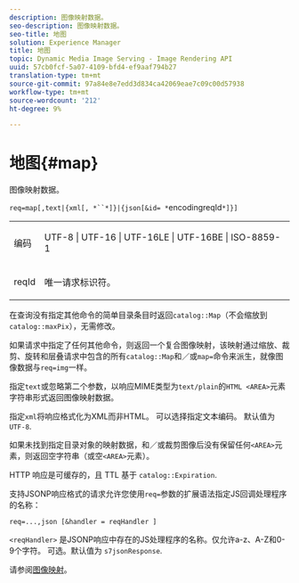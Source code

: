 ```yaml
---
description: 图像映射数据。
seo-description: 图像映射数据。
seo-title: 地图
solution: Experience Manager
title: 地图
topic: Dynamic Media Image Serving - Image Rendering API
uuid: 57cb0fcf-5a07-4109-bfd4-ef9aaf794b27
translation-type: tm+mt
source-git-commit: 97a84e8e7edd3d834ca42069eae7c09c00d57938
workflow-type: tm+mt
source-wordcount: '212'
ht-degree: 9%

---
```



# 地图{#map}

图像映射数据。

`req=map[,text|{xml[, *``*]}|{json[&id= *`encodingreqId`*]}]`

<table id="simpletable_10F2152FDF33411491FBBAFD173CA5ED"> 
 <tr class="strow"> 
  <td class="stentry"> <p><span class="codeph"><span class="varname"> 编码</span></span> </p> </td> 
  <td class="stentry"> <p><span class="codeph"> UTF-8 | UTF-16 | UTF-16LE | UTF-16BE | ISO-8859-1</span> </p></td> 
 </tr> 
 <tr class="strow"> 
  <td class="stentry"> <p><span class="codeph"><span class="varname"> reqId</span></span> </p></td> 
  <td class="stentry"> <p>唯一请求标识符。 </p></td> 
 </tr> 
</table>

在查询没有指定其他命令的简单目录条目时返回`catalog::Map`（不会缩放到`catalog::maxPix`），无需修改。

如果请求中指定了任何其他命令，则返回一个复合图像映射，该映射通过缩放、裁剪、旋转和层叠请求中包含的所有`catalog::Map`和／或`map=`命令来派生，就像图像数据与`req=img`一样。

指定`text`或忽略第二个参数，以响应MIME类型为`text/plain`的`HTML <AREA>`元素字符串形式返回图像映射数据。

指定`xml`将响应格式化为XML而非HTML。 可以选择指定文本编码。 默认值为 `UTF-8`.

如果未找到指定目录对象的映射数据，和／或裁剪图像后没有保留任何`<AREA>`元素，则返回空字符串（或空`<AREA>`元素）。

HTTP 响应是可缓存的，且 TTL 基于 `catalog::Expiration`.

支持JSONP响应格式的请求允许您使用`req=`参数的扩展语法指定JS回调处理程序的名称：

`req=...,json [&handler = reqHandler ]`

`<reqHandler>` 是JSONP响应中存在的JS处理程序的名称。仅允许a-z、A-Z和0-9个字符。 可选。默认值为 `s7jsonResponse`.

请参阅[图像映射](../../../../../../is-api/http-ref/image-serving-api-ref/c-http-protocol-reference/c-syntax-and-features/r-image-maps.md#reference-ff7d1bac2a064104b0c508a81316fdab)。
